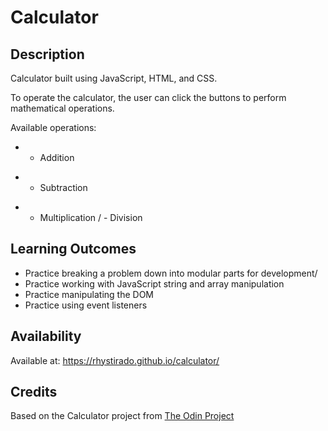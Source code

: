 # Calculator

## Description

Calculator built using JavaScript, HTML, and CSS.

To operate the calculator, the user can click the buttons to perform mathematical operations.

Available operations:
+ - Addition
- - Subtraction
* - Multiplication
/ - Division

## Learning Outcomes

- Practice breaking a problem down into modular parts for development/
- Practice working with JavaScript string and array manipulation
- Practice manipulating the DOM
- Practice using event listeners

## Availability

Available at: https://rhystirado.github.io/calculator/

## Credits

Based on the Calculator project from [The Odin Project](https://www.theodinproject.com/lessons/foundations-calculator)